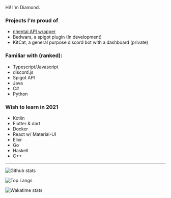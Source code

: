 Hi! I'm Diamond.

### Projects I'm proud of
 - [nhentai API wrapper](https://github.com/DiamondMiner88/nhentai)
 - Bedwars, a spigot plugin (In development)
 - KitCat, a general purpose discord bot with a dashboard (private)

### Familiar with (ranked):
 - Typescript/Javascript
 - discord.js
 - Spigot API
 - Java
 - C#
 - Python

### Wish to learn in 2021
 - Kotlin
 - Flutter & dart
 - Docker
 - React w/ Material-UI
 - Elixr
 - Go
 - Haskell
 - C++
---
![Github stats](https://github-readme-stats.vercel.app/api?username=DiamondMiner88&theme=tokyonight&show_icons=true&hide_border=true&hide_rank=true)

![Top Langs](https://github-readme-stats.vercel.app/api/top-langs/?username=DiamondMiner88&theme=tokyonight&layout=compact&show_icons=true&hide_border=true&langs_count=8&card_width=450)

![Wakatime stats](https://github-readme-stats.vercel.app/api/wakatime?username=Diamond&theme=tokyonight&hide_border=true&layout=compact)
